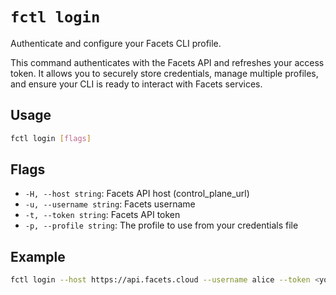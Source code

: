 # `fctl login`

Authenticate and configure your Facets CLI profile.

This command authenticates with the Facets API and refreshes your access token. It allows you to securely store credentials, manage multiple profiles, and ensure your CLI is ready to interact with Facets services.

## Usage

```sh
fctl login [flags]
```

## Flags
- `-H, --host string`: Facets API host (control_plane_url)
- `-u, --username string`: Facets username
- `-t, --token string`: Facets API token
- `-p, --profile string`: The profile to use from your credentials file

## Example

```sh
fctl login --host https://api.facets.cloud --username alice --token <your-token> --profile myprofile
``` 
